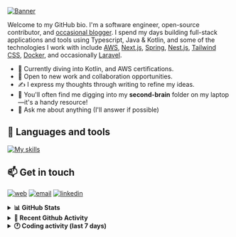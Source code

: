 [![Banner](https://raw.githubusercontent.com/wilfriedago/wilfriedago/main/assets/1.png)][website]

Welcome to my GitHub bio. I'm a software engineer, open-source contributor, and [occasional blogger][blog]. I spend my days building full-stack applications and tools using Typescript, Java & Kotlin, and some of the technologies I work with include [AWS](https://aws.amazon.com/fr/), [Next.js](https://nextjs.org/), [Spring](https://spring.io/), [Nest.js](https://nestjs.com/), [Tailwind CSS](https://github.com/tailwindlabs/tailwindcss), [Docker](https://www.docker.com/), and occasionally [Laravel](https://laravel.com/).

- 🔭 Currently diving into Kotlin, and AWS certifications.
- 👯 Open to new work and collaboration opportunities.
- ✍️ I express my thoughts through writing to refine my ideas.
- 🧠 You'll often find me digging into my **second-brain** folder on my laptop—it's a handy resource!
- 💬 Ask me about anything (I'll answer if possible)

## 🎨 Languages and tools

[![My skills](https://skillicons.dev/icons?i=typescript,js,nodejs,nest,java,kotlin,spring,python,fastapi,django,aws,docker,vscode,idea,tailwind&perline=15)](https://wilfriedago.dev/about#skills)

## 📫 Get in touch
[![web](https://img.shields.io/badge/WEBSITE-12100E?logo=google-earth&color=282A36)][website]
[![email](https://img.shields.io/badge/MAIL-12100E?logo=mailgun&color=282A36)][mail]
[![linkedin](https://img.shields.io/badge/LINKEDIN-12100E?logo=linkedin&color=282A36)][linkedin]


<details>
  <summary><b>📊 GitHub Stats</b></summary>
	<br/>
	<p align="left">
		<img width="49.5%" src="https://github-readme-stats.vercel.app/api?username=wilfriedago&show_icons=true&count_private=true&title_color=10b981&icon_color=10b981&theme=react&hide_border=true&rank_icon=github" />
		<img width="49.5%" src="https://streak-stats.demolab.com/?user=wilfriedago&hide_border=true&theme=react&ring=10b981&fire=fff&currStreakNum=fff&sideLabels=10b981&currStreakLabel=10b981&sideNums=fff" />
	</p>
</details>

<details>
  <summary><b>📅 Recent Github Activity</b></summary>
	<br>

<!--RECENT_ACTIVITY:last_update-->
Last Updated: Friday, November 1st, 2024, 4:17:39 AM
<!--RECENT_ACTIVITY:last_update_end-->

<!--RECENT_ACTIVITY:start-->
1. ⬆️ Pushed 57 commit(s) to [wilfriedago/marble](https://github.com/wilfriedago/marble)<br>
2. 📔 Created new repository [wilfriedago/c-programming](https://github.com/wilfriedago/c-programming)<br>
3. ⭐ Starred [btholt/complete-intro-to-react-v9](https://github.com/btholt/complete-intro-to-react-v9)<br>
4. ⭐ Starred [btholt/complete-intro-to-react-v9](https://github.com/btholt/complete-intro-to-react-v9)<br>
5. 🔱 Forked [wilfriedago/once-ui-nextjs-starter](undefined) from [once-ui-system/nextjs-starter](https://github.com/once-ui-system/nextjs-starter)<br>
<!--RECENT_ACTIVITY:end-->
</details>

<details>
  <summary><b>🕐 Coding activity (last 7 days)</b></summary>
	<br>

<!--START_SECTION:waka-->

```python
Total Time: 60 hrs 56 mins

Java              25 hrs          ██████████▒░░░░░░░░░░░░░░   40.85 %
TypeScript        23 hrs 40 mins  █████████▓░░░░░░░░░░░░░░░   38.69 %
SQL               1 hr 54 mins    ▓░░░░░░░░░░░░░░░░░░░░░░░░   03.11 %
XML               1 hr 49 mins    ▓░░░░░░░░░░░░░░░░░░░░░░░░   02.97 %
JavaScript        53 mins         ▒░░░░░░░░░░░░░░░░░░░░░░░░   01.46 %
Drools            43 mins         ▒░░░░░░░░░░░░░░░░░░░░░░░░   01.18 %
C                 39 mins         ▒░░░░░░░░░░░░░░░░░░░░░░░░   01.07 %
Bash              34 mins         ▒░░░░░░░░░░░░░░░░░░░░░░░░   00.94 %
```

<!--END_SECTION:waka-->
</details>

[website]: https://wilfriedago.dev
[linkedin]: https://linkedin.com/in/wilfriedago
[blog]: https://wilfriedago.dev/blog
[mail]: mailto:me@wilfriedago.dev
